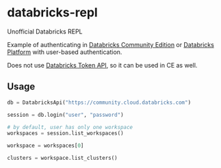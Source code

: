 # databricks-repl
Unofficial Databricks REPL

Example of authenticating in [Databricks Community Edition](https://databricks.com/product/faq/community-edition)
or [Databricks Platform](https://databricks.com/product/unified-analytics-platform) with user-based authentication.

Does not use [Databricks Token API](https://docs.databricks.com/api/latest/tokens.html), so it can be used in CE as well.

## Usage
```python
db = DatabricksApi("https://community.cloud.databricks.com")

session = db.login("user", "password")

# by default, user has only one workspace
workspaces = session.list_workspaces()

workspace = workspaces[0]

clusters = workspace.list_clusters()
```
